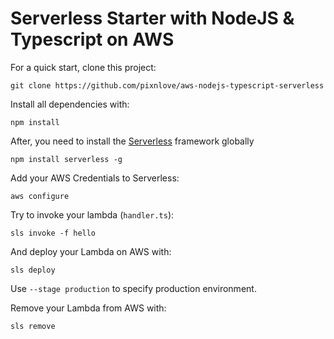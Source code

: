 # Serverless Starter with NodeJS & Typescript on AWS
For a quick start, clone this project:
```
git clone https://github.com/pixnlove/aws-nodejs-typescript-serverless
```
Install all dependencies with:
```
npm install
```
After, you need to install the [Serverless](https://serverless.com/) framework globally
```
npm install serverless -g
```
Add your AWS Credentials to Serverless:
```
aws configure
```
Try to invoke your lambda (`handler.ts`):
```
sls invoke -f hello
```
And deploy your Lambda on AWS with:
```
sls deploy
```
Use `--stage production` to specify production environment.

Remove your Lambda from AWS with:
```
sls remove
```
